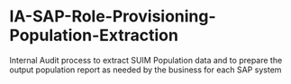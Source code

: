 # IA-SAP-Role-Provisioning-Population-Extraction
Internal Audit process to extract SUIM Population data and to prepare the output population report as needed by the business for each SAP system
